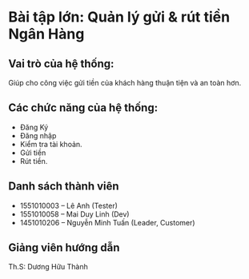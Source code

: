 # Bài tập lớn: Quản lý gửi & rút tiền Ngân Hàng

## Vai trò của hệ thống:
Giúp cho công việc gửi tiền của khách hàng thuận tiện và an toàn hơn.

## Các chức năng của hệ thống:
- Đăng Ký
- Đăng nhập
- Kiểm tra tài khoản.
- Gửi tiền
- Rút tiền.

## Danh sách thành viên
- 1551010003 – Lê Anh (Tester)
- 1551010058 – Mai Duy Linh (Dev)
- 1451010206 – Nguyễn Minh Tuấn (Leader, Customer)
## Giảng viên hướng dẫn
Th.S: Dương Hữu Thành
